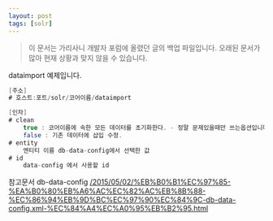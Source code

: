 ```yaml
---
layout: post
tags: [solr]
---
```


> 이 문서는 가리사니 개발자 포럼에 올렸던 글의 백업 파일입니다.
오래된 문서가 많아 현재 상황과 맞지 않을 수 있습니다.


dataimport 예제입니다.

``` java
[주소]
# 호스트:포트/solr/코어이름/dataimport

[인자]
# clean
	true : 코어이름에 속한 모든 데이터를 초기화한다. - 정말 문제있을때만 쓰는옵션입니다.
	false : 기존 데이터에 삽입 수정.
# entity
	엔티티 이름 db-data-config에서 선택한 값
# id
	data-config 에서 사용할 id
```

참고문서 db-data-config
[/2015/05/02/%EB%B0%B1%EC%97%85-%EA%B0%80%EB%A6%AC%EC%82%AC%EB%8B%88-%EC%86%94%EB%9D%BC%EC%97%90%EC%84%9C-db-data-config.xml-%EC%84%A4%EC%A0%95%EB%B2%95.html](/2015/05/02/%EB%B0%B1%EC%97%85-%EA%B0%80%EB%A6%AC%EC%82%AC%EB%8B%88-%EC%86%94%EB%9D%BC%EC%97%90%EC%84%9C-db-data-config.xml-%EC%84%A4%EC%A0%95%EB%B2%95.html)